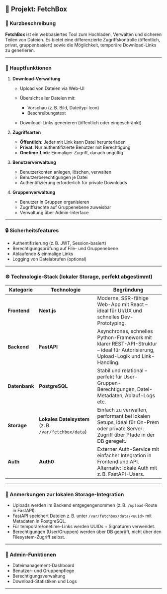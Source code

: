 ## 🧩 Projekt: **FetchBox**

### 📝 Kurzbeschreibung

**FetchBox** ist ein webbasiertes Tool zum Hochladen, Verwalten und sicheren Teilen von Dateien. Es bietet eine differenzierte Zugriffskontrolle (öffentlich, privat, gruppenbasiert) sowie die Möglichkeit, temporäre Download-Links zu generieren.

---

### 🧠 Hauptfunktionen

1. **Download-Verwaltung**

   * Upload von Dateien via Web-UI
   * Übersicht aller Dateien mit:

     * Vorschau (z. B. Bild, Dateityp-Icon)
     * Beschreibungstext
   * Download-Links generieren (öffentlich oder eingeschränkt)

2. **Zugriffsarten**

   * **Öffentlich**: Jeder mit Link kann Datei herunterladen
   * **Privat**: Nur authentifizierte Benutzer mit Berechtigung
   * **Onetime-Link**: Einmaliger Zugriff, danach ungültig

3. **Benutzerverwaltung**

   * Benutzerkonten anlegen, löschen, verwalten
   * Benutzerberechtigungen je Datei
   * Authentifizierung erforderlich für private Downloads

4. **Gruppenverwaltung**

   * Benutzer in Gruppen organisieren
   * Zugriffsrechte auf Gruppenebene zuweisbar
   * Verwaltung über Admin-Interface

---

### 🔒 Sicherheitsfeatures

* Authentifizierung (z. B. JWT, Session-basiert)
* Berechtigungsprüfung auf File- und Gruppenebene
* Ablaufende & einmalige Links
* Logging von Dateiabrufen (optional)

---

### ⚙️ **Technologie-Stack (lokaler Storage, perfekt abgestimmt)**

| Kategorie     | Technologie                                          | Begründung                                                                                                                         |
| ------------- | ---------------------------------------------------- | ---------------------------------------------------------------------------------------------------------------------------------- |
| **Frontend**  | **Next.js**                                          | Moderne, SSR-fähige Web-App mit React – ideal für UI/UX und schnelles Dev-Prototyping.                                             |
| **Backend**   | **FastAPI**                                          | Asynchrones, schnelles Python-Framework mit klarer REST-API-Struktur – ideal für Autorisierung, Upload-Logik und Link-Handling.    |
| **Datenbank** | **PostgreSQL**                                       | Stabil und relational – perfekt für User-Gruppen-Berechtigungen, Datei-Metadaten, Ablauf-Logs etc.                                 |
| **Storage**   | **Lokales Dateisystem** (z. B. `/var/fetchbox/data`) | Einfach zu verwalten, performant bei lokalen Setups, ideal für On-Prem oder private Server. Zugriff über Pfade in der DB geregelt. |
| **Auth**      | **Auth0**                                            | Externer Auth-Service mit einfacher Integration in Frontend und API. Alternativ: lokale Auth mit z. B. FastAPI-Users.              |

---

### 🧠 Anmerkungen zur **lokalen Storage-Integration**

* Uploads werden im Backend entgegengenommen (z. B. `/upload`-Route in FastAPI).
* FastAPI speichert Dateien z. B. unter `/var/fetchbox/data/<uuid>` mit Metadaten in PostgreSQL.
* Für temporäre/onetime-Links werden UUIDs + Signaturen verwendet.
* Berechtigungen (User/Gruppen) werden über DB geprüft, nicht über den Filesystem-Zugriff selbst.

---

### 🔧 Admin-Funktionen

* Dateimanagement-Dashboard
* Benutzer- und Gruppenpflege
* Berechtigungsverwaltung
* Download-Statistiken und Logs

---
